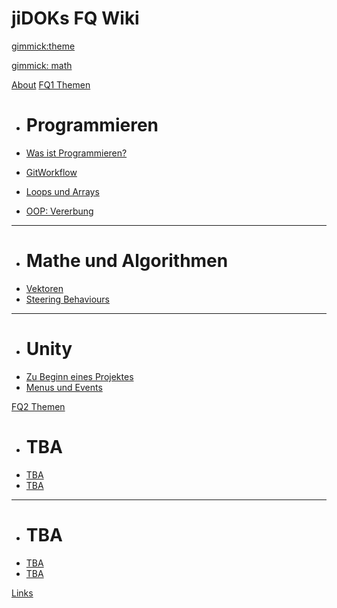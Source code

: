 # jiDOKs FQ Wiki

[gimmick:theme](flatly)

[gimmick: math]()

[About](about.md)
[FQ1 Themen]()

* # Programmieren

* [Was ist Programmieren?](was-ist-programmieren.md)
* [GitWorkflow](gitworkflow.md)

* [Loops und Arrays](loops-und-arrays.md)

* [OOP: Vererbung](vererbung.md)

- - - -

* # Mathe und Algorithmen
* [Vektoren](vektoren.md)
* [Steering Behaviours](steering-behaviours.md)

- - - -

* # Unity
* [Zu Beginn eines Projektes](projektbeginn.md) 
* [Menus und Events](menus-und-events.md)

[FQ2 Themen]()

* # TBA
* [TBA]()
* [TBA]()

- - - -

* # TBA
* [TBA](thema7.md)
* [TBA](thema8.md)

[Links](links.md) 
